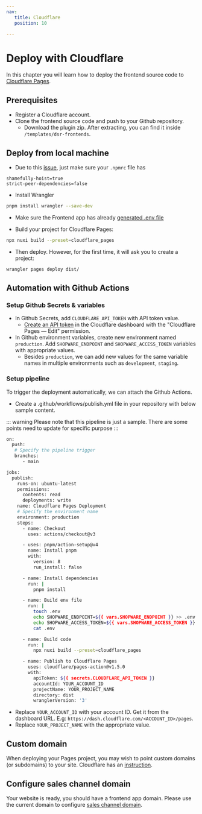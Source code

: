 ```yaml
---
nav:
   title: Cloudflare
   position: 10

---
```


# Deploy with Cloudflare

In this chapter you will learn how to deploy the frontend source code to [Cloudflare Pages](https://pages.cloudflare.com/).

## Prerequisites

* Register a Cloudflare account.
* Clone the frontend source code and push to your Github repository.
  * Download the plugin zip. After extracting, you can find it inside `/templates/dsr-frontends`.

## Deploy from local machine

- Due to this [issue](https://github.com/nuxt/nuxt/issues/28248), just make sure your `.npmrc` file has

```
shamefully-hoist=true
strict-peer-dependencies=false
```

- Install Wrangler

```bash
pnpm install wrangler --save-dev
```

- Make sure the Frontend app has already [generated .env file](../local-installation/app-installation.md#generate-env-file)

- Build your project for Cloudflare Pages:

```bash
npx nuxi build --preset=cloudflare_pages
```

- Then deploy. However, for the first time, it will ask you to create a project:

```bash
wrangler pages deploy dist/
```

## Automation with Github Actions

### Setup Github Secrets & variables

- In Github Secrets, add `CLOUDFLARE_API_TOKEN` with API token value.
   - [Create an API token](https://developers.cloudflare.com/fundamentals/api/get-started/create-token/) in the Cloudflare dashboard with the "Cloudflare Pages — Edit" permission.
- In Github environment variables, create new environment named `production`. Add `SHOPWARE_ENDPOINT` and `SHOPWARE_ACCESS_TOKEN` variables with appropriate values.
   - Besides `production`, we can add new values for the same variable names in multiple environments such as `development`, `staging`.

### Setup pipeline

To trigger the deployment automatically, we can attach the Github Actions. 
- Create a .github/workflows/publish.yml file in your repository with below sample content.

::: warning
Please note that this pipeline is just a sample. There are some points need to update for specific purpose
:::

```bash
on:
  push:
   # Specify the pipeline trigger
   branches:
      - main

jobs:
  publish:
    runs-on: ubuntu-latest
    permissions:
      contents: read
      deployments: write
    name: Cloudflare Pages Deployment
    # Specify the environment name
    environment: production
    steps:
      - name: Checkout
        uses: actions/checkout@v3

      - uses: pnpm/action-setup@v4
        name: Install pnpm
        with:
          version: 8
          run_install: false

      - name: Install dependencies
        run: |
          pnpm install

      - name: Build env file
        run: |
          touch .env
          echo SHOPWARE_ENDPOINT=${{ vars.SHOPWARE_ENDPOINT }} >> .env
          echo SHOPWARE_ACCESS_TOKEN=${{ vars.SHOPWARE_ACCESS_TOKEN }} >> .env
          cat .env

      - name: Build code
        run: |
          npx nuxi build --preset=cloudflare_pages

      - name: Publish to Cloudflare Pages
        uses: cloudflare/pages-action@v1.5.0
        with:
          apiToken: ${{ secrets.CLOUDFLARE_API_TOKEN }}
          accountId: YOUR_ACCOUNT_ID
          projectName: YOUR_PROJECT_NAME
          directory: dist
          wranglerVersion: '3'
```

- Replace `YOUR_ACCOUNT_ID` with your account ID. Get it from the dashboard URL. E.g: `https://dash.cloudflare.com/<ACCOUNT_ID>/pages`.
- Replace `YOUR_PROJECT_NAME` with the appropriate value.

## Custom domain

When deploying your Pages project, you may wish to point custom domains (or subdomains) to your site. Cloudflare has an [instruction](https://developers.cloudflare.com/pages/configuration/custom-domains/).


## Configure sales channel domain

Your website is ready, you should have a frontend app domain. Please use the current domain to configure [sales channel domain](../configuration/domain-config.md).
